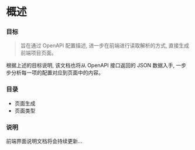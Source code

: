 # 概述

### **目标**

> 旨在通过 OpenAPI 配置描述, 进一步在前端进行读取解析的方式, 直接生成前端项目页面。

根据上述的目标说明, 该文档也将从 OpenAPI 接口返回的 JSON 数据入手, 一步步分析每一项的配置对应到页面中的内容。

### **目录**

- 页面生成
- 页面类型

### **说明**

前端界面说明文档将会持续更新...
